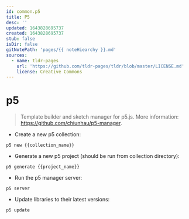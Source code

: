 ```yaml
---
id: common.p5
title: P5
desc: ''
updated: 1643828695737
created: 1643828695737
stub: false
isDir: false
gitNotePath: 'pages/{{ noteHiearchy }}.md'
sources:
  - name: tldr-pages
    url: 'https://github.com/tldr-pages/tldr/blob/master/LICENSE.md'
    license: Creative Commons
---
```

# p5

> Template builder and sketch manager for p5.js.
> More information: <https://github.com/chiunhau/p5-manager>.

- Create a new p5 collection:

`p5 new {{collection_name}}`

- Generate a new p5 project (should be run from collection directory):

`p5 generate {{project_name}}`

- Run the p5 manager server:

`p5 server`

- Update libraries to their latest versions:

`p5 update`


